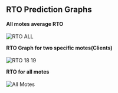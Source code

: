 ## RTO Prediction Graphs

**All motes average RTO**<br/><br/>
![RTO ALL](https://imgur.com/5setH6M.png)<br/>

**RTO Graph for two specific motes(Clients)**<br/><br/>
![RTO 18 19](https://imgur.com/9B9yNMd.png)

**RTO for all motes**<br/><br/>
![All Motes](https://imgur.com/0Kvznn0.png)
